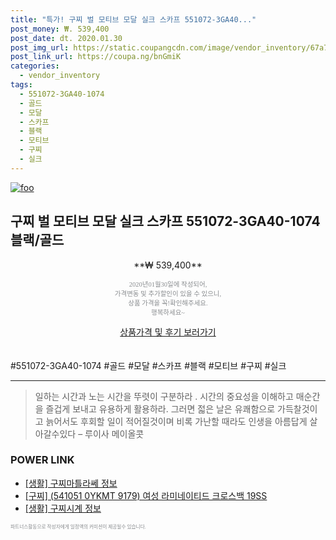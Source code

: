```yaml
--- 
title: "특가! 구찌 벌 모티브 모달 실크 스카프 551072-3GA40..." 
post_money: ₩. 539,400 
post_date: dt. 2020.01.30 
post_img_url: https://static.coupangcdn.com/image/vendor_inventory/67a7/a214a235144de9d03702bd05b87c964493348704baa8ff24a60d184d4bd4.jpg 
post_link_url: https://coupa.ng/bnGmiK 
categories: 
  - vendor_inventory 
tags: 
  - 551072-3GA40-1074 
  - 골드 
  - 모달 
  - 스카프 
  - 블랙 
  - 모티브 
  - 구찌 
  - 실크 
--- 
```

[![foo](https://static.coupangcdn.com/image/vendor_inventory/67a7/a214a235144de9d03702bd05b87c964493348704baa8ff24a60d184d4bd4.jpg)](https://coupa.ng/bnGmiK) 

## 구찌 벌 모티브 모달 실크 스카프 551072-3GA40-1074 블랙/골드 
<p style="text-align: center;">**₩ 539,400**</p> 
<p style="text-align: center;"><span style="color: #898c8f; font-family: Georgia,Times,serif; font-size: 0.75em;">2020년01월30일에 작성되어, <br>가격변동 및 추가할인이 있을 수 있으니,<br> 상품 가격을 꼭!확인해주세요.<br>행복하세요~</span> 
</p>	 
<div markdown="0" style="text-align: center;"><a href="https://coupa.ng/bnGmiK" class="btn btn--success">상품가격 및 후기 보러가기</a></div> 
<br><br> 
  #551072-3GA40-1074 #골드 #모달 #스카프 #블랙 #모티브 #구찌 #실크 
<hr> 

> 일하는 시간과 노는 시간을 뚜렷이 구분하라 . 시간의 중요성을 이해하고 매순간을 즐겁게 보내고 유용하게 활용하라. 그러면 젋은 날은 유쾌함으로 가득찰것이고 늙어서도 후회할 일이 적어질것이며 비록 가난할 때라도 인생을 아름답게 살아갈수있다  – 루이사 메이올콧 


### POWER LINK

* <a href="https://blog.naver.com/fasyy4321/221769623489" target="_blank"> [생활] 구찌마틀라쎄 정보 </a>
* <a href="https://blog.naver.com/sakai111/221783858243" target="_blank">[구찌] (541051 0YKMT 9179) 여성 라미네이티드 크로스백 19SS</a>
* <a href="https://blog.naver.com/fasyy4321/221759704686" target="_blank"> [생활] 구찌시계 정보 </a>

<span style="color: #898c8f; font-family: Georgia,Times,serif; font-size: 0.55em;">파트너스활동으로 작성자에게 일정액의 커미션이 제공될수 있습니다.</span> 
